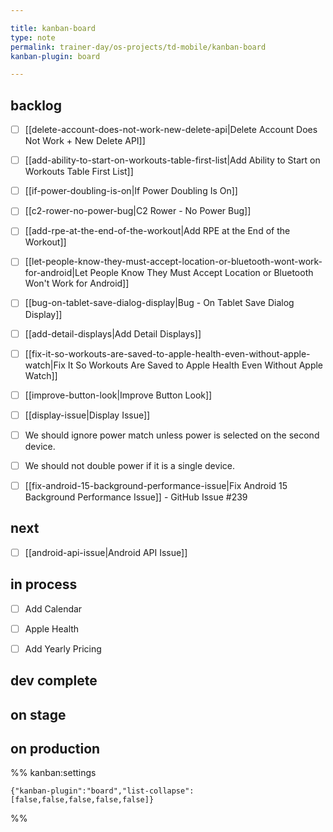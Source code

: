 ```yaml
---

title: kanban-board
type: note
permalink: trainer-day/os-projects/td-mobile/kanban-board
kanban-plugin: board

---
```


## backlog

- [ ] [[delete-account-does-not-work-new-delete-api|Delete Account Does Not Work + New Delete API]]
- [ ] [[add-ability-to-start-on-workouts-table-first-list|Add Ability to Start on Workouts Table First List]]
- [ ] [[if-power-doubling-is-on|If Power Doubling Is On]]
- [ ] [[c2-rower-no-power-bug|C2 Rower - No Power Bug]]
- [ ] [[add-rpe-at-the-end-of-the-workout|Add RPE at the End of the Workout]]
- [ ] [[let-people-know-they-must-accept-location-or-bluetooth-wont-work-for-android|Let People Know They Must Accept Location or Bluetooth Won't Work for Android]]
- [ ] [[bug-on-tablet-save-dialog-display|Bug - On Tablet Save Dialog Display]]
- [ ] [[add-detail-displays|Add Detail Displays]]
- [ ] [[fix-it-so-workouts-are-saved-to-apple-health-even-without-apple-watch|Fix It So Workouts Are Saved to Apple Health Even Without Apple Watch]]
- [ ] [[improve-button-look|Improve Button Look]]
- [ ] [[display-issue|Display Issue]]
- [ ] We should ignore power match unless power is selected on the second device.
- [ ] We should not double power if it is a single device.
- [ ] [[fix-android-15-background-performance-issue|Fix Android 15 Background Performance Issue]] - GitHub Issue #239


## next

- [ ] [[android-api-issue|Android API Issue]]


## in process

- [ ] Add Calendar
- [ ] Apple Health
- [ ] Add Yearly Pricing


## dev complete



## on stage



## on production





%% kanban:settings
```
{"kanban-plugin":"board","list-collapse":[false,false,false,false,false]}
```
%%
